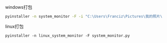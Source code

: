 windows打包

```bash
pyinstaller -n system_monitor -F -i "C:\Users\Franciz\Pictures\我的照片\performance_monitor.ico" .\system_monitor.py -p .\common.py -p .\process_monitor.py --distpath=E:\WORK\测试工具\性能监控工具
```

linux打包

```shell
pyinstaller -n linux_system_monitor -F system_monitor.py
```
